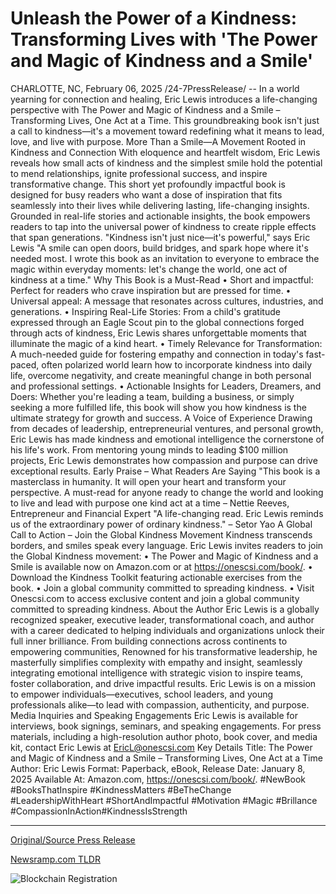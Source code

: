 # Unleash the Power of a Kindness: Transforming Lives with 'The Power and Magic of Kindness and a Smile'

CHARLOTTE, NC, February 06, 2025 /24-7PressRelease/ -- In a world yearning for connection and healing, Eric Lewis introduces a life-changing perspective with The Power and Magic of Kindness and a Smile – Transforming Lives, One Act at a Time. This groundbreaking book isn't just a call to kindness—it's a movement toward redefining what it means to lead, love, and live with purpose.  More Than a Smile—A Movement Rooted in Kindness and Connection  With eloquence and heartfelt wisdom, Eric Lewis reveals how small acts of kindness and the simplest smile hold the potential to mend relationships, ignite professional success, and inspire transformative change.   This short yet profoundly impactful book is designed for busy readers who want a dose of inspiration that fits seamlessly into their lives while delivering lasting, life-changing insights.  Grounded in real-life stories and actionable insights, the book empowers readers to tap into the universal power of kindness to create ripple effects that span generations.  "Kindness isn't just nice—it's powerful," says Eric Lewis "A smile can open doors, build bridges, and spark hope where it's needed most. I wrote this book as an invitation to everyone to embrace the magic within everyday moments: let's change the world, one act of kindness at a time."  Why This Book is a Must-Read  •	Short and impactful: Perfect for readers who crave inspiration but are pressed for time. •	Universal appeal: A message that resonates across cultures, industries, and generations. •	Inspiring Real-Life Stories: From a child's gratitude expressed through an Eagle Scout pin to the global connections forged through acts of kindness, Eric Lewis shares unforgettable moments that illuminate the magic of a kind heart. •	Timely Relevance for Transformation: A much-needed guide for fostering empathy and connection in today's fast-paced, often polarized world learn how to incorporate kindness into daily life, overcome negativity, and create meaningful change in both personal and professional settings. •	Actionable Insights for Leaders, Dreamers, and Doers: Whether you're leading a team, building a business, or simply seeking a more fulfilled life, this book will show you how kindness is the ultimate strategy for growth and success.  A Voice of Experience  Drawing from decades of leadership, entrepreneurial ventures, and personal growth, Eric Lewis has made kindness and emotional intelligence the cornerstone of his life's work. From mentoring young minds to leading $100 million projects, Eric Lewis demonstrates how compassion and purpose can drive exceptional results.  Early Praise – What Readers Are Saying  "This book is a masterclass in humanity. It will open your heart and transform your perspective. A must-read for anyone ready to change the world and looking to live and lead with purpose one kind act at a time – Nettie Reeves, Entrepreneur and Financial Expert  "A life-changing read. Eric Lewis reminds us of the extraordinary power of ordinary kindness." – Setor Yao  A Global Call to Action – Join the Global Kindness Movement  Kindness transcends borders, and smiles speak every language. Eric Lewis invites readers to join the Global Kindness movement: •	The Power and Magic of Kindness and a Smile is available now on Amazon.com or at https://onescsi.com/book/. •	Download the Kindness Toolkit featuring actionable exercises from the book. •	Join a global community committed to spreading kindness. •	Visit Onescsi.com to access exclusive content and join a global community committed to spreading kindness.  About the Author Eric Lewis is a globally recognized speaker, executive leader, transformational coach, and author with a career dedicated to helping individuals and organizations unlock their full inner brilliance. From building connections across continents to empowering communities, Renowned for his transformative leadership, he masterfully simplifies complexity with empathy and insight, seamlessly integrating emotional intelligence with strategic vision to inspire teams, foster collaboration, and drive impactful results. Eric Lewis is on a mission to empower individuals—executives, school leaders, and young professionals alike—to lead with compassion, authenticity, and purpose.  Media Inquiries and Speaking Engagements Eric Lewis is available for interviews, book signings, seminars, and speaking engagements. For press materials, including a high-resolution author photo, book cover, and media kit, contact Eric Lewis at EricL@onescsi.com  Key Details Title: The Power and Magic of Kindness and a Smile – Transforming Lives, One Act at a Time Author: Eric Lewis Format: Paperback, eBook,  Release Date: January 8, 2025 Available At: Amazon.com, https://onescsi.com/book/.  #NewBook #BooksThatInspire #KindnessMatters #BeTheChange #LeadershipWithHeart #ShortAndImpactful #Motivation #Magic #Brillance #CompassionInAction#KindnessIsStrength 

---

[Original/Source Press Release](https://www.24-7pressrelease.com/press-release/519485/unleash-the-power-of-a-kindness-transforming-lives-with-the-power-and-magic-of-kindness-and-a-smile)
                    

[Newsramp.com TLDR](https://newsramp.com/curated-news/eric-lewis-unveils-the-power-and-magic-of-kindness-and-a-smile-transforming-lives-one-act-at-a-time/c825d294fadeb0c75c26b67fbde9d1c3) 

 

 



![Blockchain Registration](https://cdn.newsramp.app/24-7PressRelease/qrcode/252/6/wolfvzev.webp)